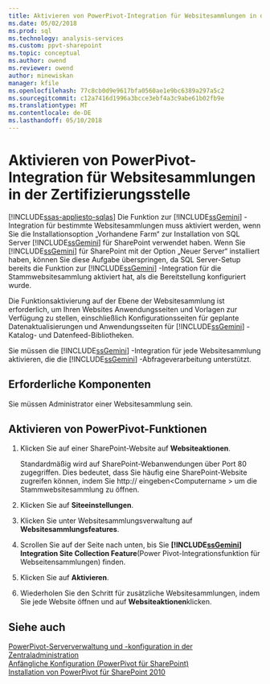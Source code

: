 ```yaml
---
title: Aktivieren von PowerPivot-Integration für Websitesammlungen in der Zertifizierungsstelle | Microsoft Docs
ms.date: 05/02/2018
ms.prod: sql
ms.technology: analysis-services
ms.custom: ppvt-sharepoint
ms.topic: conceptual
ms.author: owend
ms.reviewer: owend
author: minewiskan
manager: kfile
ms.openlocfilehash: 77c8cb0d9e9617bfa0560ae1e9bc6389a297a5c2
ms.sourcegitcommit: c12a7416d1996a3bcce3ebf4a3c9abe61b02fb9e
ms.translationtype: MT
ms.contentlocale: de-DE
ms.lasthandoff: 05/10/2018
---
```

# <a name="activate-power-pivot-integration-for-site-collections-in-ca"></a>Aktivieren von PowerPivot-Integration für Websitesammlungen in der Zertifizierungsstelle
[!INCLUDE[ssas-appliesto-sqlas](../../includes/ssas-appliesto-sqlas.md)]
  Die Funktion zur [!INCLUDE[ssGemini](../../includes/ssgemini-md.md)] -Integration für bestimmte Websitesammlungen muss aktiviert werden, wenn Sie die Installationsoption „Vorhandene Farm“ zur Installation von SQL Server [!INCLUDE[ssGemini](../../includes/ssgemini-md.md)] für SharePoint verwendet haben. Wenn Sie [!INCLUDE[ssGemini](../../includes/ssgemini-md.md)] für SharePoint mit der Option „Neuer Server“ installiert haben, können Sie diese Aufgabe überspringen, da SQL Server-Setup bereits die Funktion zur [!INCLUDE[ssGemini](../../includes/ssgemini-md.md)] -Integration für die Stammwebsitesammlung aktiviert hat, als die Bereitstellung konfiguriert wurde.  
  
 Die Funktionsaktivierung auf der Ebene der Websitesammlung ist erforderlich, um Ihren Websites Anwendungsseiten und Vorlagen zur Verfügung zu stellen, einschließlich Konfigurationsseiten für geplante Datenaktualisierungen und Anwendungsseiten für [!INCLUDE[ssGemini](../../includes/ssgemini-md.md)] -Katalog- und Datenfeed-Bibliotheken.  
  
 Sie müssen die [!INCLUDE[ssGemini](../../includes/ssgemini-md.md)] -Integration für jede Websitesammlung aktivieren, die die [!INCLUDE[ssGemini](../../includes/ssgemini-md.md)] -Abfrageverarbeitung unterstützt.  
  
## <a name="prerequisites"></a>Erforderliche Komponenten  
 Sie müssen Administrator einer Websitesammlung sein.  
  
## <a name="activate-power-pivot-features"></a>Aktivieren von PowerPivot-Funktionen  
  
1.  Klicken Sie auf einer SharePoint-Website auf **Websiteaktionen**.  
  
     Standardmäßig wird auf SharePoint-Webanwendungen über Port 80 zugegriffen. Dies bedeutet, dass Sie häufig eine SharePoint-Website zugreifen können, indem Sie http:// eingeben\<Computername > um die Stammwebsitesammlung zu öffnen.  
  
2.  Klicken Sie auf **Siteeinstellungen**.  
  
3.  Klicken Sie unter Websitesammlungsverwaltung auf **Websitesammlungsfeatures**.  
  
4.  Scrollen Sie auf der Seite nach unten, bis Sie **[!INCLUDE[ssGemini](../../includes/ssgemini-md.md)] Integration Site Collection Feature**(Power Pivot-Integrationsfunktion für Webseitensammlungen) finden.  
  
5.  Klicken Sie auf **Aktivieren**.  
  
6.  Wiederholen Sie den Schritt für zusätzliche Websitesammlungen, indem Sie jede Website öffnen und auf **Websiteaktionen**klicken.  
  
## <a name="see-also"></a>Siehe auch  
 [PowerPivot-Serververwaltung und -konfiguration in der Zentraladministration](../../analysis-services/power-pivot-sharepoint/power-pivot-server-administration-and-configuration-in-central-administration.md)   
 [Anfängliche Konfiguration (PowerPivot für SharePoint)](http://msdn.microsoft.com/en-us/3a0ec2eb-017a-40db-b8d4-8aa8f4cdc146)   
 [Installation von PowerPivot für SharePoint 2010](http://msdn.microsoft.com/en-us/8d47dde7-c941-4280-a934-e2fe3f9a938f)  
  
  
